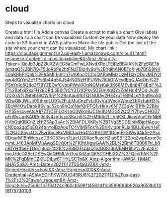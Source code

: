 # cloud
Steps to visualize charts on cloud

Create a html file
Add a canvas
Create a script to make a chart
Give labels and data so a chart can be visualized
Customize your data
Now deploy the code to S3 bucket in AWS platform
Make the file public
Get the link of the site where your chart can be visualized. My chart link : https://cloudassignment1.s3.us-east-1.amazonaws.com/cloud1.html?response-content-disposition=inline&X-Amz-Security-Token=IQoJb3JpZ2luX2VjEG8aCmFwLXNvdXRoLTEiRzBFAiAK%2FzSQE1bAmzqQ%2Bh7KyF5JoRbPe2htFNJFBlo4v6p%2BYgIhAN0BToXIyb7BfiS8NKZdqKRBPrQhlj%2FIr5ML1nhCh7UAKocDCCgQABoMMzUzMTQxODcyMDYzIgw4dGiYmZcY1Ps6b44q5AJ54rN0NzH1FUWiv7AtkDlWcydEqQJAqOni%2FPSnYn1o5Q8g3f79YZEOvfCybbPWvl0OnNQMsKuk3K68MEy8n84T8EqiF%2F%2Bafxij2sxFH28DRtL5E6t7rCY312lCPkv5OE0nXqQYxZd4Hd4MOgjJy38UQjXrA%2Bfeb18CWRnY%2BcAauSfbTQsNUIAy2HE4ruTEB94LgYSnI9vp50VDwGlkJWUit0SthxqLU9%2FuLMuCnzFyLdGyVu3VxcVWouzZbXzfubH3%2BcW4OwDjrok8SyiaJ52on8hQa1NefQrPFQ1vHkVv6N17Z3qVcl91ffki22BIxiHY55VscveAtcA1j7ZTjOEFLOKsnO3Wkn8JCGn8UMGG52QtZiY7hyvCHOG7aFrWvUqrKAURgIhl3v4zg0szoSKazj5%2FrMRdkZLLVhKXLJkcwViwTFqNbKHVbQqKIBCnZlzHtZ5Ap3aAc%2BiAFDLXKRy%2BTVg35DDElbiMBjqHAguecN0pp2gb5pEO24pnYoIBzAogTC4VlM9Tos%2BrlKyiqpnRLla4BUJ6wcrHeT%2BJCS5vxQ%2Fvrtbule8xVMCIacHq4%2BADW1IGmgEF3Ww64lr5F2P5v0DqurM1BhWggzqDBKO53vsn7LjrcU20XocfIuzcHZia6SBFZ2pqZwpKpxm3ervmLJ483ApMfMuAwgSEvQ0t%2FK9tUrgwGAA%2BL%2Bm6TB0087nLb8nRfYHtfbeFTGgTj8ucE%2B%2B8B2EU3aQ1GlO0S136VBNH1ihv%2FpIati7rmgJ7deDXBcfDSEwQoQHMLVrOouXdZqtQK5DDHEIXXZ%2FQcxfPAK%2FMK%2FqBMnCZKlUDILw6THYLSCTn&X-Amz-Algorithm=AWS4-HMAC-SHA256&X-Amz-Date=20211112T064932Z&X-Amz-SignedHeaders=host&X-Amz-Expires=300&X-Amz-Credential=ASIAVEOHFKW7XUO45RU6%2F20211112%2Fus-east-1%2Fs3%2Faws4_request&X-Amz-Signature=25d6c1b7164f24c3b0cb598f14563d11c3569694b926a8658b014f8175730109
